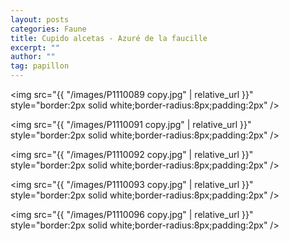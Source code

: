 ```yaml
---
layout: posts
categories: Faune
title: Cupido alcetas - Azuré de la faucille
excerpt: ""
author: ""
tag: papillon
---
```

<img src="{{ "/images/P1110089 copy.jpg" | relative_url }}" style="border:2px solid white;border-radius:8px;padding:2px" />

<img src="{{ "/images/P1110091 copy.jpg" | relative_url }}" style="border:2px solid white;border-radius:8px;padding:2px" />

<img src="{{ "/images/P1110092 copy.jpg" | relative_url }}" style="border:2px solid white;border-radius:8px;padding:2px" />

<img src="{{ "/images/P1110093 copy.jpg" | relative_url }}" style="border:2px solid white;border-radius:8px;padding:2px" />

<img src="{{ "/images/P1110096 copy.jpg" | relative_url }}" style="border:2px solid white;border-radius:8px;padding:2px" />
